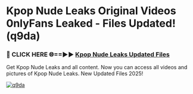 # Kpop Nude Leaks Original Videos 0nlyFans Leaked - Files Updated! (q9da)

<h3>🔴 CLICK HERE 🌐==►► <a href="https://tinyurl.com/yc6ubb5a" rel="nofollow">Kpop Nude Leaks Updated Files</a></h3>

Get Kpop Nude Leaks and all content. Now you can access all videos and pictures of Kpop Nude Leaks. New Updated Files 2025!

[![q9da](https://i.imgur.com/7eu0CRL.gif)](https://tinyurl.com/yc6ubb5a)
